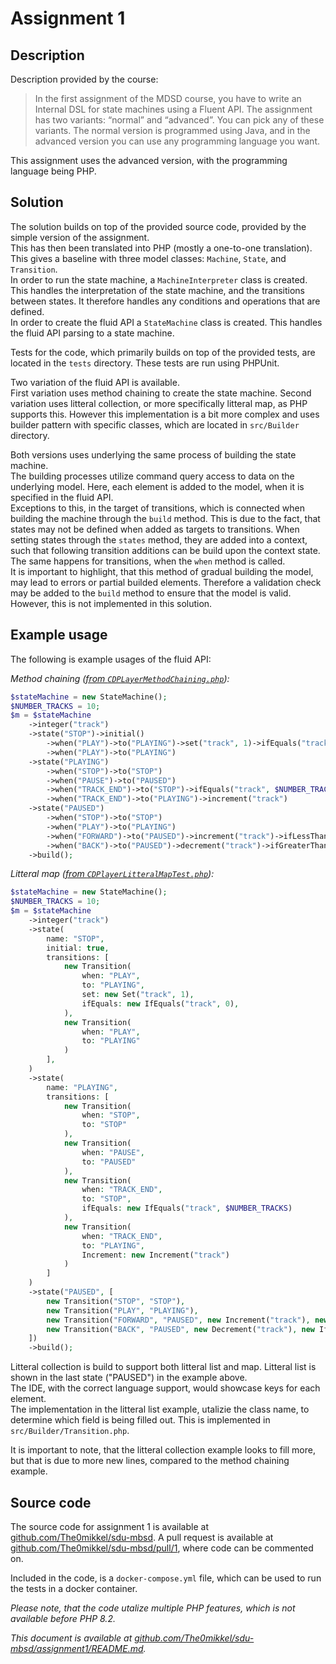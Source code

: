 # Assignment 1

## Description

Description provided by the course:

> In the first assignment of the MDSD course, you have to write an Internal DSL for state machines using a Fluent API. The assignment has two variants: “normal” and “advanced”. You can pick any of these variants. The normal version is programmed using Java, and in the advanced version you can use any programming language you want.

This assignment uses the advanced version, with the programming language being PHP.

## Solution

The solution builds on top of the provided source code, provided by the simple version of the assignment.  
This has then been translated into PHP (mostly a one-to-one translation). This gives a baseline with three model classes: `Machine`, `State`, and `Transition`.  
In order to run the state machine, a `MachineInterpreter` class is created. This handles the interpretation of the state machine, and the transitions between states. It therefore handles any conditions and operations that are defined.  
In order to create the fluid API a `StateMachine` class is created. This handles the fluid API parsing to a state machine.

Tests for the code, which primarily builds on top of the provided tests, are located in the `tests` directory. These tests are run using PHPUnit.


Two variation of the fluid API is available.  
First variation uses method chaining to create the state machine.
Second variation uses litteral collection, or more specifically litteral map, as PHP supports this. However this implementation is a bit more complex and uses builder pattern with specific classes, which are located in `src/Builder` directory.  

Both versions uses underlying the same process of building the state machine.  
The building processes utilize command query access to data on the underlying model. Here, each element is added to the model, when it is specified in the fluid API.  
Exceptions to this, in the target of transitions, which is connected when building the machine through the `build` method.
This is due to the fact, that states may not be defined when added as targets to transitions. 
When setting states through the `states` method, they are added into a context, such that following transition additions can be build upon the context state. The same happens for transitions, when the `when` method is called.  
It is important to highlight, that this method of gradual building the model, may lead to errors or partial builded elements. Therefore a validation check may be added to the `build` method to ensure that the model is valid. However, this is not implemented in this solution.

## Example usage

The following is example usages of the fluid API:

*Method chaining ([from `CDPLayerMethodChaining.php`](./tests/CDPlayerMethodChainingTest.php)):*
```php
$stateMachine = new StateMachine();
$NUMBER_TRACKS = 10;
$m = $stateMachine
	->integer("track")
	->state("STOP")->initial()
		->when("PLAY")->to("PLAYING")->set("track", 1)->ifEquals("track", 0)
		->when("PLAY")->to("PLAYING")
	->state("PLAYING")
		->when("STOP")->to("STOP")
		->when("PAUSE")->to("PAUSED")
		->when("TRACK_END")->to("STOP")->ifEquals("track", $NUMBER_TRACKS)
		->when("TRACK_END")->to("PLAYING")->increment("track")
	->state("PAUSED")
		->when("STOP")->to("STOP")
		->when("PLAY")->to("PLAYING")
		->when("FORWARD")->to("PAUSED")->increment("track")->ifLessThan("track", $NUMBER_TRACKS + 1)
		->when("BACK")->to("PAUSED")->decrement("track")->ifGreaterThan("track", 1)
	->build();
```

*Litteral map ([from `CDPlayerLitteralMapTest.php`](./tests/CDPlayerLitteralMapTest.php)):*
```php
$stateMachine = new StateMachine();
$NUMBER_TRACKS = 10;
$m = $stateMachine
	->integer("track")
	->state(
		name: "STOP",
		initial: true,
		transitions: [
			new Transition(
				when: "PLAY",
				to: "PLAYING",
				set: new Set("track", 1),
				ifEquals: new IfEquals("track", 0),
			),
			new Transition(
				when: "PLAY",
				to: "PLAYING"
			)
		],
	)
	->state(
		name: "PLAYING",
		transitions: [
			new Transition(
				when: "STOP",
				to: "STOP"
			),
			new Transition(
				when: "PAUSE",
				to: "PAUSED"
			),
			new Transition(
				when: "TRACK_END",
				to: "STOP",
				ifEquals: new IfEquals("track", $NUMBER_TRACKS)
			),
			new Transition(
				when: "TRACK_END",
				to: "PLAYING",
				Increment: new Increment("track")
			)
		]
	)
	->state("PAUSED", [
		new Transition("STOP", "STOP"),
		new Transition("PLAY", "PLAYING"),
		new Transition("FORWARD", "PAUSED", new Increment("track"), new IfLessThan("track", $NUMBER_TRACKS + 1)),
		new Transition("BACK", "PAUSED", new Decrement("track"), new IfGreaterThan("track", 1))
	])
	->build();
```

Litteral collection is build to support both litteral list and map. Litteral list is shown in the last state ("PAUSED") in the example above.   
The IDE, with the correct language support, would showcase keys for each element.  
The implementation in the litteral list example, utalizie the class name, to determine which field is being filled out. This is implemented in `src/Builder/Transition.php`.

It is important to note, that the litteral collection example looks to fill more, but that is due to more new lines, compared to the method chaining example.

## Source code

The source code for assignment 1 is available at [github.com/The0mikkel/sdu-mbsd](https://github.com/The0mikkel/sdu-mbsd).
A pull request is available at [github.com/The0mikkel/sdu-mbsd/pull/1](https://github.com/The0mikkel/sdu-mbsd/pull/1), where code can be commented on.

Included in the code, is a `docker-compose.yml` file, which can be used to run the tests in a docker container.

*Please note, that the code utalize multiple PHP features, which is not available before PHP 8.2.*

*This document is available at [github.com/The0mikkel/sdu-mbsd/assignment1/README.md](https://github.com/The0mikkel/sdu-mbsd/tree/main/assignment1/README.md).*
